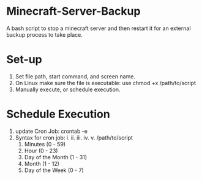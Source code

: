# Minecraft-Server-Backup
 A bash script to stop a minecraft server and then restart it for an external backup process to take place.

# Set-up
 1. Set file path, start command, and screen name.
 2. On Linux make sure the file is executable: use chmod +x /path/to/script
 3. Manually execute, or schedule execution.
# Schedule Execution
 1. update Cron Job: crontab -e
 2. Syntax for cron job: i. ii. iii. iv. v. /path/to/script
    1. Minutes (0 - 59)
    2. Hour (0 - 23)
    3. Day of the Month (1 - 31)
    4. Month (1 - 12)
    5. Day of the Week (0 - 7)

